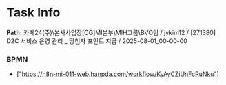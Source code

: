 # Task Info

**Path:** 카페24(주)\본사사업장\[CG]MI본부\MIH그룹\BVO팀 / jykim12 / [271380] D2C 서비스 운영 관리 _ 당첨자 포인트 지급 / 2025-08-01_00-00-00

### BPMN
- ["https://n8n-mi-011-web.hanpda.com/workflow/KyAyCZiUnFcRuNku"]

